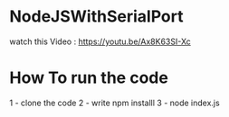 # NodeJSWithSerialPort
watch this Video : https://youtu.be/Ax8K63SI-Xc
# How To run the code 
1 - clone the code
2 - write npm installl
3 - node index.js

